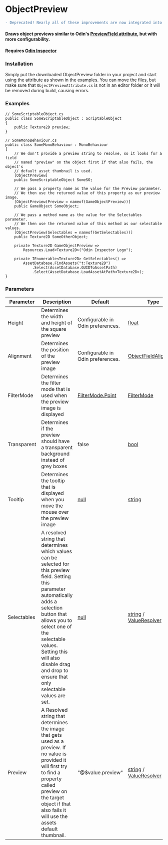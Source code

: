 # ObjectPreview

```diff
- Deprecated! Nearly all of these improvements are now integrated into Odin Inspector.
```
#### Draws object previews similar to Odin's [PreviewField attribute], but with more configurability. 
#### Requires [Odin Inspector]

### Installation
Simply put the downloaded ObjectPreview folder in your project
and start using the attribute as shown in the examples.
You can move the files, but make sure that `ObjectPreviewAttribute.cs`
is not in an editor folder or it will be removed during build, causing errors.

### Examples
```CSharp
// SomeScriptableObject.cs
public class SomeScriptableObject : ScriptableObject
{
    public Texture2D preview;
}

// SomeMonoBehaviour.cs
public class SomeMonoBehaviour : MonoBehaviour
{
    // We don't provide a preview string to resolve, so it looks for a field 
    // named "preview" on the object first If that also fails, the object's 
    // default asset thumbnail is used.
    [ObjectPreview]
    public SomeScriptableObject SomeSO;

    // We pass a property name as the value for the Preview parameter.
    // We then use the returned value of this property as our preview image.
    [ObjectPreview(Preview = nameof(GameObjectPreview))]
    public GameObject SomeObject;

    // We pass a method name as the value for the Selectables parameter.
    // We then use the returned value of this method as our selectable values.
    [ObjectPreview(Selectables = nameof(GetSelectables))]
    public Texture2D SomeOtherObject;

    private Texture2D GameObjectPreview => 
        Resources.Load<Texture2D>("Odin Inspector Logo");

    private IEnumerable<Texture2D> GetSelectables() => 
        AssetDatabase.FindAssets("t:Texture2D")
            .Select(AssetDatabase.GUIDToAssetPath)
            .Select(AssetDatabase.LoadAssetAtPath<Texture2D>);
}
```

### Parameters
Parameter   | Description                                                                             | Default                           | Type
----------- | --------------------------------------------------------------------------------------- | --------------------------------- | ----------------------
Height      | Determines the width and height of the square preview                                   | Configurable in Odin preferences. | [float]
Alignment   | Determines the position of the preview image                                            | Configurable in Odin preferences. | [ObjectFieldAlignment]
FilterMode  | Determines the filter mode that is used when the preview image is displayed             | [FilterMode.Point]                | [FilterMode]
Transparent | Determines if the preview should have a transparent background instead of grey boxes    | false                             | [bool]
Tooltip     | Determines the tooltip that is displayed when you move the mouse over the preview image | [null]                            | [string]
Selectables | A resolved string that determines which values can be selected for this preview field. Setting this parameter automatically adds a selection button that allows you to select one of the selectable values. Setting this will also disable drag and drop to ensure that only selectable values are set. | [null] | [string] / [ValueResolver]
Preview     | A Resolved string that determines the image that gets used as a preview. If no value is provided it will first try to find a property called preview on the target object if that also fails it will use the assets default thumbnail. | "@$value.preview" | [string] / [ValueResolver]

[Odin Inspector]: https://odininspector.com/
[ValueResolver]: https://odininspector.com/documentation/sirenix.odininspector.editor.valueresolvers.valueresolver-1
[PreviewField Attribute]: https://odininspector.com/attributes/preview-field-attribute

[float]: https://docs.microsoft.com/bs-latn-ba/dotnet/csharp/language-reference/builtin-types/floating-point-numeric-types
[string]: https://docs.microsoft.com/bs-latn-ba/dotnet/csharp/language-reference/builtin-types/reference-types#the-string-type
[bool]: https://docs.microsoft.com/en-us/dotnet/csharp/language-reference/builtin-types/bool
[null]: https://docs.microsoft.com/en-us/dotnet/csharp/language-reference/keywords/null
[FilterMode]: https://docs.unity3d.com/ScriptReference/FilterMode.html
[FilterMode.Point]: https://docs.unity3d.com/ScriptReference/FilterMode.Point.html
[ObjectFieldAlignment]: https://www.odininspector.com/documentation/sirenix.odininspector.objectfieldalignment
